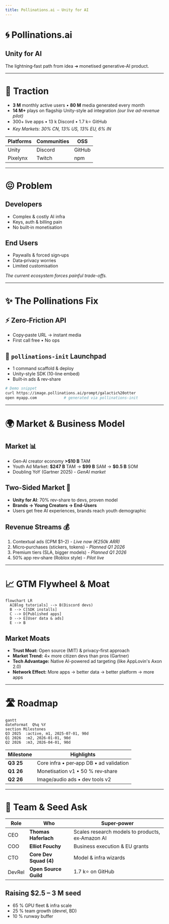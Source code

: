 ```yaml
---
title: Pollinations.ai — Unity for AI
---
```


# 🌀 Pollinations.ai

## Unity for AI

The lightning‑fast path from idea ➜ monetised generative‑AI product.

<!-- 
SLIDE GUIDANCE:
- UPDATED: Changed analogy from "Roblox for AI" to "Unity for AI" - broader and more aligned with business model
- Unity generates $1.2B (66%) from ads via lightweight SDK with rev-share - directly parallel to our model
- Connection worth making: We provide comprehensive AI development & monetization similar to how Unity does for game developers
- Consider showing Unity's success metrics as validation of the model
- The "Unity for AI" better captures our broader offerings (text, chat, code assistance) beyond just media
- "Lightning-fast path" is good positioning - focus on speed-to-market advantage
-->

---

# 🚀 Traction

* **3 M** monthly active users • **80 M** media generated every month
* **14 M+** plays on flagship Unity-style ad integration *(our live ad-revenue pilot)*
* 300+ live apps • 13 k Discord • 1.7 k⭐ GitHub
* *Key Markets: 30% CN, 13% US, 13% EU, 6% IN*

| Platforms | Communities | OSS    |
| --------- | ----------- | ------ |
| Unity     | Discord     | GitHub |
| Pixelynx  | Twitch      | npm    |

<!--
SLIDE GUIDANCE:
UPDATED: Changed "Roblox 'AI Character RP'" to "Unity-style ad integration" to align with new analogy
DATA DISCREPANCY: Media generated metric varies between docs (80M vs 100M) - confirm latest before presentation
The 30% China presence is significant - emphasize our global reach as differentiator
Consider converting the platform table below to logos/visuals for better impact
Key growth metrics could be added if available (MoM/QoQ growth percentages)
Could add metrics on ad performance (fill rate, eCPM) from any beta tests to reinforce Unity parallel
-->

---

# 😖 Problem

## Developers

* Complex & costly AI infra
* Keys, auth & billing pain
* No built‑in monetisation

## End Users

* Paywalls & forced sign‑ups
* Data‑privacy worries
* Limited customisation

*The current ecosystem forces painful trade-offs.*

<!-- 
SLIDE GUIDANCE:
- Frame problem as a dual pain point affecting both developers AND users
- Contrast this with our solution in next slide
- The problem statement is clear - but could potentially add 1-2 concrete examples of developer/user friction
- Emphasize the "forced trade-offs" concept - this sets up our value proposition (no trade-offs needed)
- Consider mentioning competition implicitly (without naming) by referencing their limitations
-->

---

# ✨ The Pollinations Fix

## ⚡ Zero‑Friction API

* Copy‑paste URL → instant media
* First call free • No ops

## 🚀 `pollinations‑init` Launchpad

* 1 command scaffold & deploy
* Unity-style SDK (10-line embed)
* Built‑in ads & rev‑share

```bash
# Demo snippet
curl https://image.pollinations.ai/prompt/galactic%20otter
open myapp.com            # generated via pollinations‑init
```

<!-- 
SLIDE GUIDANCE:
- UPDATED: Added "Unity-style SDK (10-line embed)" to highlight the parallel with Unity's lightweight integration
- ENHANCEMENT NEEDED: Add bullet points about hosting/CI/CD handling - it's a key differentiator
- Consider adding: "Handles hosting, secrets, CI/CD" and "Developer never leaves editor"
- This is a good place for a quick demo or GIF showing the one-command workflow
- Explain how our architecture (end-to-end-architecture.md) enables the built-in monetization
- Consider mentioning the developer stays in their editor - no complex dashboards
- The curl example is compelling - worth doing this live during presentation
-->

---

# 🌍 Market & Business Model

## Market 📊

* Gen‑AI creator economy **>\$10 B** TAM
* Youth Ad Market: **\$247 B** TAM → **\$99 B** SAM → **\$0.5 B** SOM
* Doubling YoY (Gartner 2025) - *GenAI market*

## Two-Sided Market 🔄

* **Unity for AI**: 70% rev-share to devs, proven model
* **Brands → Young Creators → End-Users**
* Users get free AI experiences, brands reach youth demographic

## Revenue Streams 💰

1. Contextual ads (CPM \$1–2) - *Live now (€250k ARR)*
2. Micro‑purchases (stickers, tokens) - *Planned Q1 2026*
3. Premium tiers (SLA, bigger models) - *Planned Q1 2026*
4. 50% app rev‑share (Roblox style) - *Pilot live*

<!-- 
SLIDE GUIDANCE:
- UPDATED: Changed "Unity for AI Media" to "Unity for AI" for consistency across deck
- Potential positioning options from parallels doc: "GIPHY-meets-AdSense for AI", "Unsplash for AI—monetised out-of-the-box"
- Unity, AppLovin, and other platforms demonstrate lightweight SDKs with embedded ads are proven high-margin models
- Back-of-envelope math from parallels doc: At target €6-€12 eCPM with 70% creator share, 100M monthly impressions → €18-36M ARR
- Consider adding slide on how we're better positioned than Unity/AppLovin for AI era (AI-native, better targeting)
- Potential risk to address: viewability metrics, latency, brand safety (see Risk Map in parallels doc)
-->

---

# 📈 GTM Flywheel & Moat

```mermaid
flowchart LR
  A[Blog tutorials] --> B(Discord devs)
  B --> C[SDK installs]
  C --> D[Published apps]
  D --> E[User data & ads]
  E --> B
```

## Market Moats

* **Trust Moat:** Open source (MIT) & privacy-first approach
* **Market Trend:** 4× more citizen devs than pros (Gartner)
* **Tech Advantage:** Native AI-powered ad targeting (like AppLovin's Axon 2.0)
* **Network Effect:** More apps → better data → better platform → more apps

<!-- 
SLIDE GUIDANCE:
- ADDED: Market trend from parallels doc about citizen developers outnumbering professional devs 4:1
- ADDED: Tech advantage comparable to AppLovin's Axon 2.0 AI engine for ad optimization
- ADDED: More structured moat descriptions as bullet points for clarity and impact
- Consider adding from parallels doc: "Anyone who can type a prompt is a potential Pollinations integrator"
- Could mention Replit's 20M+ users (125% growth in 18 months) as proof of youthful prompt-dev growth
- Consider adding IDC forecast: 750M new cloud-native apps by 2026 - huge TAM expansion
- Risk mitigation worth mentioning: Edge caching for low latency (200ms p95 SLA target)
- Ad unit options to consider highlighting: native widgets, brand overlays, performance link ads
-->

---

# 🛣️ Roadmap

```mermaid
gantt
dateFormat  Q%q %Y
section Milestones
Q3 2025  :active, m1, 2025-07-01, 90d
Q1 2026  :m2, 2026-01-01, 90d
Q2 2026  :m3, 2026-04-01, 90d
```

| Milestone | Highlights                              |
| --------- | --------------------------------------- |
| **Q3 25** | Core infra • per‑app DB • ad validation |
| **Q1 26** | Monetisation v1 • 50 % rev‑share        |
| **Q2 26** | Image/audio ads • dev tools v2          |

<!-- 
SLIDE GUIDANCE:
- ENHANCEMENT NEEDED: Add more specific technical milestones to timeline
- Q3 2025: Consider adding "per-app DB, MCP auth, Triton GPU optimization (-40% cost)"
- Q1 2026: Add "Stripe Connect for payouts, premium tiers, app hosting"
- Q2 2026: Highlight "richer ad formats (image/audio)"
- Connect roadmap to funding requirements - show how seed gets us to Q2 2026
- Timeline should match the phased monetization approach in overview.md
- Graph could include annotations for key revenue/user milestones
-->

---

# 👥 Team & Seed Ask

| Role   | Who                    | Super‑power                      |
| ------ | ---------------------- | -------------------------------- |
| CEO    | **Thomas Haferlach**   | Scales research models to products, ex‑Amazon AI |
| COO    | **Elliot Fouchy**      | Business execution & EU grants   |
| CTO    | **Core Dev Squad (4)** | Model & infra wizards            |
| DevRel | **Open Source Guild**  | 1.7 k⭐ on GitHub                 |

## Raising **\$2.5 – 3 M seed**

* 65 % GPU fleet & infra scale
* 25 % team growth (devrel, BD)
* 10 % runway buffer

<!-- 
SLIDE GUIDANCE:
- ENHANCEMENT NEEDED: Add COO Elliot Fouchy to team table with superpower
- DISCREPANCY: Thomas is listed as CEO here but as CTO in overview.md - confirm correct title
- Consider updating Thomas's superpower to: "Scales research models to products, ex-Amazon AI"
- Add expected runway note: "~24 months runway to reach monetization v2"
- Consider mentioning Thomas's personal runway ends Aug 2025 (from Laurent review) as urgency driver
- Mention EU grant success as credibility proof (~€1.2M secured previously)
- Emphasize team's complementary skills: technical depth + business execution
-->
